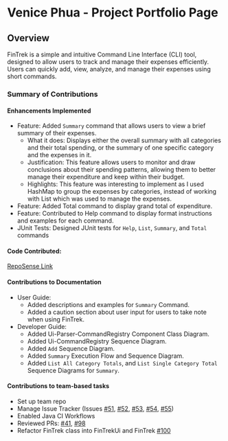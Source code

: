 # Venice Phua - Project Portfolio Page

## Overview
FinTrek is a simple and intuitive Command Line Interface (CLI) tool, designed to allow users to track and manage their 
expenses efficiently. Users can quickly add, view, analyze, and manage their expenses using short commands. 

### Summary of Contributions
#### Enhancements Implemented
- Feature: Added `Summary` command that allows users to view a brief summary of their expenses.
  - What it does: Displays either the overall summary with all categories and their total spending, or the summary of one specific category and the expenses in it. 
  - Justification: This feature allows users to monitor and draw conclusions about their spending patterns, allowing them to better manage their expenditure and keep within their budget.
  - Highlights: This feature was interesting to implement as I used HashMap to group the expenses by categories, instead of working with List which was used to manage the expenses.
- Feature: Added Total command to display grand total of expenditure.
- Feature: Contributed to Help command to display format instructions and examples for each command.
- JUnit Tests: Designed JUnit tests for `Help`, `List`, `Summary`, and `Total` commands 

#### Code Contributed:
[RepoSense Link](https://nus-cs2113-ay2425s2.github.io/tp-dashboard/?search=venicephua&breakdown=true&sort=groupTitle%20dsc&sortWithin=title&since=2025-02-21&timeframe=commit&mergegroup=&groupSelect=groupByRepos&checkedFileTypes=docs~functional-code~test-code~other&tabOpen=true&tabType=authorship&tabAuthor=venicephua&tabRepo=AY2425S2-CS2113-F12-1%2Ftp%5Bmaster%5D&authorshipIsMergeGroup=false&authorshipFileTypes=docs~functional-code~test-code~other&authorshipIsBinaryFileTypeChecked=false&authorshipIsIgnoredFilesChecked=false)

#### Contributions to Documentation
  - User Guide: 
    - Added descriptions and examples for `Summary` Command.
    - Added a caution section about user input for users to take note when using FinTrek.
  - Developer Guide: 
    - Added Ui-Parser-CommandRegistry Component Class Diagram.
    - Added Ui-CommandRegistry Sequence Diagram.
    - Added `Add` Sequence Diagram.
    - Added `Summary` Execution Flow and Sequence Diagram.
    - Added `List All Category Totals`, and `List Single Category Total` Sequence Diagrams for `Summary`.

#### Contributions to team-based tasks
  - Set up team repo
  - Manage Issue Tracker (Issues [#51](https://github.com/AY2425S2-CS2113-F12-1/tp/issues/51), [#52](https://github.com/AY2425S2-CS2113-F12-1/tp/issues/52), [#53](https://github.com/AY2425S2-CS2113-F12-1/tp/issues/53), [#54](https://github.com/AY2425S2-CS2113-F12-1/tp/issues/54), [#55](https://github.com/AY2425S2-CS2113-F12-1/tp/issues/55))
  - Enabled Java CI Workflows 
  - Reviewed PRs: [#41](https://github.com/AY2425S2-CS2113-F12-1/tp/pull/41), [#98](https://github.com/AY2425S2-CS2113-F12-1/tp/pull/98)
  - Refactor FinTrek class into FinTrekUi and FinTrek [#100](https://github.com/AY2425S2-CS2113-F12-1/tp/pull/100)
